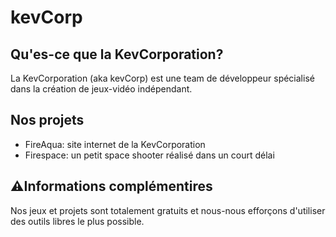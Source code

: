 # kevCorp

## Qu'es-ce que la KevCorporation?

La KevCorporation (aka kevCorp) est une team de développeur spécialisé dans la création de jeux-vidéo indépendant. 

## Nos projets

- FireAqua: site internet de la KevCorporation
- Firespace: un petit space shooter réalisé dans un court délai

## ⚠️Informations complémentires

Nos jeux et projets sont totalement gratuits et nous-nous efforçons d'utiliser des outils libres le plus possible.
